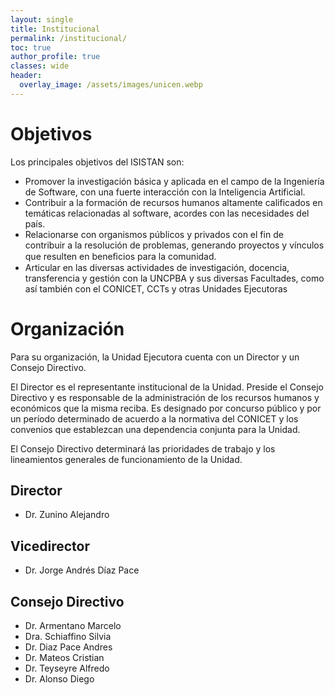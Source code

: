 ```yaml
---
layout: single
title: Institucional
permalink: /institucional/
toc: true
author_profile: true
classes: wide
header:
  overlay_image: /assets/images/unicen.webp
---
```


# Objetivos 

Los principales objetivos del ISISTAN son:

- Promover la investigación básica y aplicada en el campo de la Ingeniería de Software, con una fuerte interacción con la Inteligencia Artificial.
- Contribuir a la formación de recursos humanos altamente calificados en temáticas relacionadas al software, acordes con las necesidades del país.
- Relacionarse con organismos públicos y privados con el fin de contribuir a la resolución de problemas, generando proyectos y vínculos que resulten en beneﬁcios para la comunidad.
- Articular en las diversas actividades de investigación, docencia, transferencia y gestión con la UNCPBA y sus diversas Facultades, como así también con el CONICET, CCTs y otras Unidades Ejecutoras

# Organización

Para su organización, la Unidad Ejecutora cuenta con un Director y un Consejo Directivo.

El Director es el representante institucional de la Unidad. Preside el Consejo Directivo y es responsable de la administración de los recursos humanos y económicos que la misma reciba. Es designado por concurso público y por un período determinado de acuerdo a la normativa del CONICET y los convenios que establezcan una dependencia conjunta para la Unidad.

El Consejo Directivo determinará las prioridades de trabajo y los lineamientos generales de funcionamiento de la Unidad. 


## Director

- Dr. Zunino Alejandro

## Vicedirector

- Dr. Jorge Andrés Díaz Pace 

## Consejo Directivo

- Dr. Armentano Marcelo
- Dra. Schiaffino Silvia 
- Dr. Diaz Pace Andres 
- Dr. Mateos Cristian
- Dr. Teyseyre Alfredo
- Dr.  Alonso Diego
